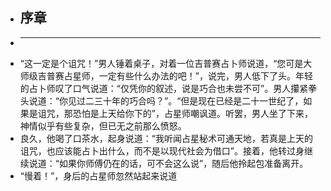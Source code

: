 - ## 序章
-
  -------------------------------------------------------------------------------------------------
- “这一定是个诅咒！”男人锤着桌子，对着一位吉普赛占卜师说道，“您可是大师级吉普赛占星师，一定有些什么办法的吧！”，说完，男人低下了头。年轻的占卜师叹了口气说道：“仅凭你的叙述，说是巧合也未尝不可”。男人攥紧拳头说道：“你见过二三十年的巧合吗？”。“但是现在已经是二十一世纪了，如果是诅咒，那恐怕是上天给你下的”，占星师嘲讽道。听罢，男人坐了下来，神情似乎有些复杂，但已无之前那么愤怒。
- 良久，他喝了口茶水，起身说道：“我听闻占星秘术可通天地，若真是上天的诅咒，也应该能占卜出什么，而不是以现代社会为借口”。接着，他转过身继续说道：“如果你师傅仍在的话，可不会这么说”，随后他拎起包准备离开。
- “慢着！”，身后的占星师忽然站起来说道